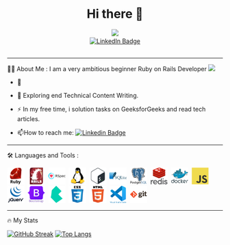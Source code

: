 <h1 align="center">
 Hi there 👋
  </h1>
  <div id="header" align="center">
  <img src="https://media.giphy.com/media/M9gbBd9nbDrOTu1Mqx/giphy.gif" width="100"/>
</div>
<div id="badges" align="center">
  <a href="https://www.linkedin.com/in/maksym-nenashev-0627ab220/">
    <img src="https://img.shields.io/badge/LinkedIn-blue?style=for-the-badge&logo=linkedin&logoColor=white" alt="LinkedIn Badge"/>
  </a>
</div>
<div id="header" align="center">
<img src="https://komarev.com/ghpvc/?username=maks-nenashev&style=flat-square&color=blue" alt=""/>
</div>
 <div align="center">
  <!img src="https://media.giphy.com/media/dWesBcTLavkZuG35MI/giphy.gif" width="600" height="300"/>
</div> 
 
 --- 
 :man_technologist: About Me :
  I am a very ambitious beginner Ruby on Rails Developer <img src="https://media.giphy.com/media/WUlplcMpOCEmTGBtBW/giphy.gif" width="30"> 

- :telescope:

- :seedling: Exploring end Technical Content Writing.

- :zap: In my free time, i solution tasks on GeeksforGeeks and read tech articles.

- :mailbox:How to reach me: [![Linkedin Badge](https://img.shields.io/badge/-Maksym-blue?style=flat&logo=Linkedin&logoColor=white)](https://www.linkedin.com/in/maksym-nenashev-0627ab220/)

 ---

:hammer_and_wrench: Languages and Tools :

<img src="https://github.com/devicons/devicon/blob/master/icons/ruby/ruby-original-wordmark.svg" width="40" height="40" />&nbsp;
<img src="https://github.com/devicons/devicon/blob/master/icons/rails/rails-original-wordmark.svg" width="40" height="40" />&nbsp;
<img src="https://github.com/devicons/devicon/blob/master/icons/rspec/rspec-original-wordmark.svg" width="40" height="40" />&nbsp;
<img src="https://github.com/devicons/devicon/blob/master/icons/linux/linux-original.svg" width="40" height="40" />&nbsp;
<img src="https://github.com/devicons/devicon/blob/master/icons/bash/bash-original.svg" width="40" height="40" />&nbsp;
<img src="https://github.com/devicons/devicon/blob/master/icons/sqlite/sqlite-original-wordmark.svg" width="40" height="40" />&nbsp;
<img src="https://github.com/devicons/devicon/blob/master/icons/postgresql/postgresql-original-wordmark.svg" width="40" height="40" />&nbsp;
<img src="https://github.com/devicons/devicon/blob/master/icons/redis/redis-original-wordmark.svg" width="40" height="40" />&nbsp;
<img src="https://github.com/devicons/devicon/blob/master/icons/docker/docker-original-wordmark.svg" width="40" height="40" />&nbsp;
<img src="https://github.com/devicons/devicon/blob/master/icons/javascript/javascript-original.svg" width="40" height="40" />&nbsp;
<img src="https://github.com/devicons/devicon/blob/master/icons/jquery/jquery-original-wordmark.svg" width="40" height="40" />&nbsp;
<img src="https://github.com/devicons/devicon/blob/master/icons/bootstrap/bootstrap-original-wordmark.svg" width="40" height="40" />&nbsp;
<img src="https://github.com/devicons/devicon/blob/master/icons/bulma/bulma-plain.svg" width="40" height="40" />&nbsp;
<img src="https://github.com/devicons/devicon/blob/master/icons/css3/css3-original-wordmark.svg" width="40" height="40" />&nbsp;
<img src="https://github.com/devicons/devicon/blob/master/icons/html5/html5-original-wordmark.svg" width="40" height="40" />&nbsp;
<img src="https://github.com/devicons/devicon/blob/master/icons/vscode/vscode-original-wordmark.svg" width="40" height="40" />&nbsp;
<img src="https://github.com/devicons/devicon/blob/master/icons/git/git-original-wordmark.svg" width="40" height="40" />&nbsp;

---

:fire: My Stats 

[![GitHub Streak](http://github-readme-streak-stats.herokuapp.com?user=maks-nenashev&theme=dark&background=000000)](https://git.io/streak-stats)
[![Top Langs](https://github-readme-stats.vercel.app/api/top-langs/?username=maks-nenashev&layout=compact&theme=vision-friendly-dark)](https://github.com/anuraghazra/github-readme-stats)
